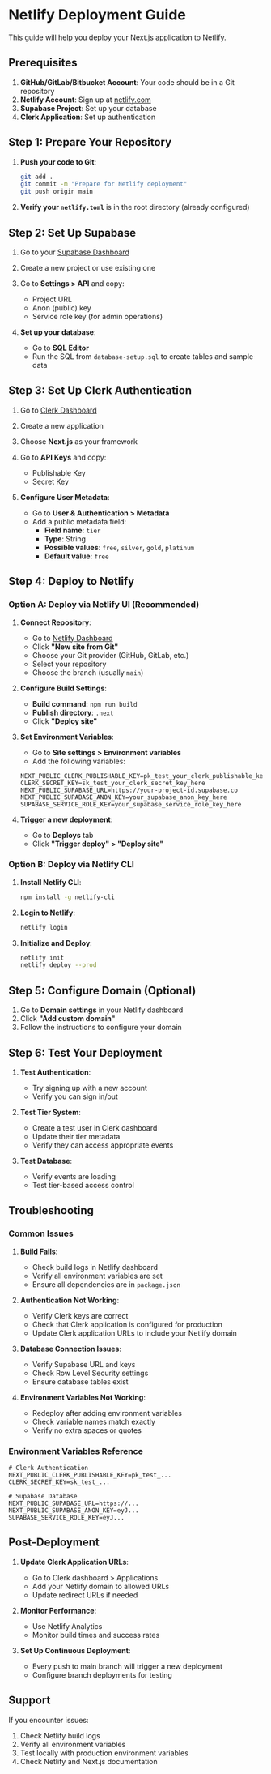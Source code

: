 # Netlify Deployment Guide

This guide will help you deploy your Next.js application to Netlify.

## Prerequisites

1. **GitHub/GitLab/Bitbucket Account**: Your code should be in a Git repository
2. **Netlify Account**: Sign up at [netlify.com](https://netlify.com)
3. **Supabase Project**: Set up your database
4. **Clerk Application**: Set up authentication

## Step 1: Prepare Your Repository

1. **Push your code to Git**:
   ```bash
   git add .
   git commit -m "Prepare for Netlify deployment"
   git push origin main
   ```

2. **Verify your `netlify.toml`** is in the root directory (already configured)

## Step 2: Set Up Supabase

1. Go to your [Supabase Dashboard](https://supabase.com/dashboard)
2. Create a new project or use existing one
3. Go to **Settings > API** and copy:
   - Project URL
   - Anon (public) key
   - Service role key (for admin operations)

4. **Set up your database**:
   - Go to **SQL Editor**
   - Run the SQL from `database-setup.sql` to create tables and sample data

## Step 3: Set Up Clerk Authentication

1. Go to [Clerk Dashboard](https://clerk.dev)
2. Create a new application
3. Choose **Next.js** as your framework
4. Go to **API Keys** and copy:
   - Publishable Key
   - Secret Key

5. **Configure User Metadata**:
   - Go to **User & Authentication > Metadata**
   - Add a public metadata field:
     - **Field name**: `tier`
     - **Type**: String
     - **Possible values**: `free`, `silver`, `gold`, `platinum`
     - **Default value**: `free`

## Step 4: Deploy to Netlify

### Option A: Deploy via Netlify UI (Recommended)

1. **Connect Repository**:
   - Go to [Netlify Dashboard](https://app.netlify.com)
   - Click **"New site from Git"**
   - Choose your Git provider (GitHub, GitLab, etc.)
   - Select your repository
   - Choose the branch (usually `main`)

2. **Configure Build Settings**:
   - **Build command**: `npm run build`
   - **Publish directory**: `.next`
   - Click **"Deploy site"**

3. **Set Environment Variables**:
   - Go to **Site settings > Environment variables**
   - Add the following variables:

   ```
   NEXT_PUBLIC_CLERK_PUBLISHABLE_KEY=pk_test_your_clerk_publishable_key_here
   CLERK_SECRET_KEY=sk_test_your_clerk_secret_key_here
   NEXT_PUBLIC_SUPABASE_URL=https://your-project-id.supabase.co
   NEXT_PUBLIC_SUPABASE_ANON_KEY=your_supabase_anon_key_here
   SUPABASE_SERVICE_ROLE_KEY=your_supabase_service_role_key_here
   ```

4. **Trigger a new deployment**:
   - Go to **Deploys** tab
   - Click **"Trigger deploy" > "Deploy site"**

### Option B: Deploy via Netlify CLI

1. **Install Netlify CLI**:
   ```bash
   npm install -g netlify-cli
   ```

2. **Login to Netlify**:
   ```bash
   netlify login
   ```

3. **Initialize and Deploy**:
   ```bash
   netlify init
   netlify deploy --prod
   ```

## Step 5: Configure Domain (Optional)

1. Go to **Domain settings** in your Netlify dashboard
2. Click **"Add custom domain"**
3. Follow the instructions to configure your domain

## Step 6: Test Your Deployment

1. **Test Authentication**:
   - Try signing up with a new account
   - Verify you can sign in/out

2. **Test Tier System**:
   - Create a test user in Clerk dashboard
   - Update their tier metadata
   - Verify they can access appropriate events

3. **Test Database**:
   - Verify events are loading
   - Test tier-based access control

## Troubleshooting

### Common Issues

1. **Build Fails**:
   - Check build logs in Netlify dashboard
   - Verify all environment variables are set
   - Ensure all dependencies are in `package.json`

2. **Authentication Not Working**:
   - Verify Clerk keys are correct
   - Check that Clerk application is configured for production
   - Update Clerk application URLs to include your Netlify domain

3. **Database Connection Issues**:
   - Verify Supabase URL and keys
   - Check Row Level Security settings
   - Ensure database tables exist

4. **Environment Variables Not Working**:
   - Redeploy after adding environment variables
   - Check variable names match exactly
   - Verify no extra spaces or quotes

### Environment Variables Reference

```env
# Clerk Authentication
NEXT_PUBLIC_CLERK_PUBLISHABLE_KEY=pk_test_...
CLERK_SECRET_KEY=sk_test_...

# Supabase Database
NEXT_PUBLIC_SUPABASE_URL=https://...
NEXT_PUBLIC_SUPABASE_ANON_KEY=eyJ...
SUPABASE_SERVICE_ROLE_KEY=eyJ...
```

## Post-Deployment

1. **Update Clerk Application URLs**:
   - Go to Clerk dashboard > Applications
   - Add your Netlify domain to allowed URLs
   - Update redirect URLs if needed

2. **Monitor Performance**:
   - Use Netlify Analytics
   - Monitor build times and success rates

3. **Set Up Continuous Deployment**:
   - Every push to main branch will trigger a new deployment
   - Configure branch deployments for testing

## Support

If you encounter issues:
1. Check Netlify build logs
2. Verify all environment variables
3. Test locally with production environment variables
4. Check Netlify and Next.js documentation 